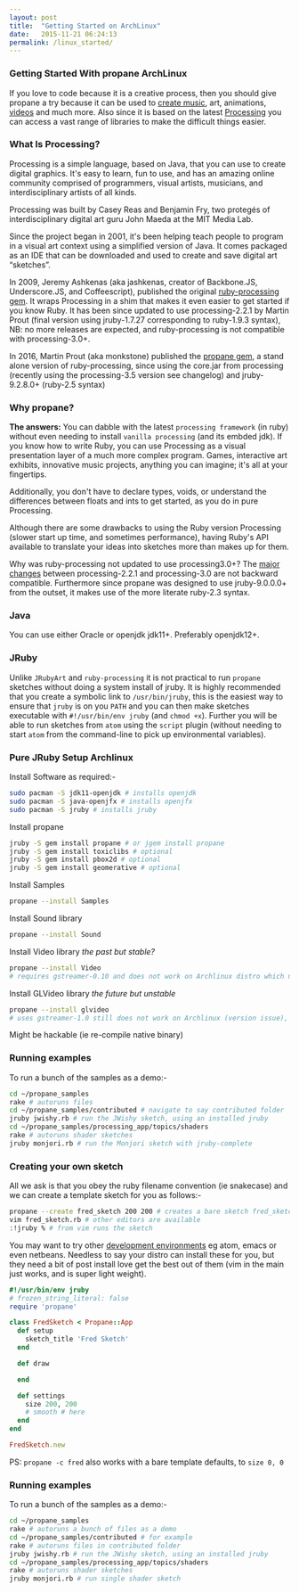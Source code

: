 ```yaml
---
layout: post
title:  "Getting Started on ArchLinux"
date:   2015-11-21 06:24:13
permalink: /linux_started/
---
```


### Getting Started With propane ArchLinux ###

If you love to code because it is a creative process, then you should give propane a try because it can be used to [create music][sound], art, animations, [videos][video] and much more. Also since it is based on the latest [Processing][processing] you can access a vast range of libraries to make the difficult things easier.

### What Is Processing? ###

Processing is a simple language, based on Java, that you can use to create digital graphics. It's easy to learn, fun to use, and has an amazing online community comprised of programmers, visual artists, musicians, and interdisciplinary artists of all kinds.

Processing was built by Casey Reas and Benjamin Fry, two protegés of interdisciplinary digital art guru John Maeda at the MIT Media Lab.

Since the project began in 2001, it's been helping teach people to program in a visual art context using a simplified version of Java. It comes packaged as an IDE that can be downloaded and used to create and save digital art “sketches”.

In 2009, Jeremy Ashkenas (aka jashkenas, creator of Backbone.JS, Underscore.JS, and Coffeescript), published the original [ruby-processing gem][gem]. It wraps Processing in a shim that makes it even easier to get started if you know Ruby. It has been since updated to use processing-2.2.1 by Martin Prout (final version using jruby-1.7.27 corresponding to ruby-1.9.3 syntax), NB: no more releases are expected, and ruby-processing is not compatible with processing-3.0+.

In 2016, Martin Prout (aka monkstone) published the [propane gem][propane], a stand alone version of ruby-processing, since using the core.jar from processing (recently using the processing-3.5 version see changelog) and jruby-9.2.8.0+ (ruby-2.5 syntax)

### Why propane? ###

__The answers:__ You can dabble with the latest `processing framework` (in ruby) without even needing to install `vanilla processing` (and its embded jdk).  If you know how to write Ruby, you can use Processing as a visual presentation layer of a much more complex program. Games, interactive art exhibits, innovative music projects, anything you can imagine; it's all at your fingertips.

Additionally, you don't have to declare types, voids, or understand the differences between floats and ints to get started, as you do in pure Processing.

Although there are some drawbacks to using the Ruby version Processing (slower start up time, and sometimes performance), having Ruby's API available to translate your ideas into sketches more than makes up for them.

Why was ruby-processing not updated to use processing3.0+? The [major changes][changes] between processing-2.2.1 and processing-3.0 are not backward compatible. Furthermore since propane was designed to use jruby-9.0.0.0+ from the outset, it makes use of the more literate ruby-2.3 syntax.

### Java

You can use either Oracle or openjdk jdk11+. Preferably openjdk12+.

### JRuby

Unlike `JRubyArt` and `ruby-processing` it is not practical to run `propane` sketches without doing a system install of jruby. It is highly recommended that you create a symbolic link to `/usr/bin/jruby`, this is the easiest way to ensure that `jruby` is on you `PATH` and you can then make sketches executable with `#!/usr/bin/env jruby` (and `chmod +x`). Further you will be able to run sketches from `atom` using the `script` plugin (without needing to start `atom` from the command-line to pick up environmental variables).

### Pure JRuby Setup Archlinux ###

Install Software as required:-

```bash
sudo pacman -S jdk11-openjdk # installs openjdk
sudo pacman -S java-openjfx # installs openjfx
sudo pacman -S jruby # installs jruby
```

Install propane

```bash
jruby -S gem install propane # or jgem install propane
jruby -S gem install toxiclibs # optional
jruby -S gem install pbox2d # optional
jruby -S gem install geomerative # optional
```

Install Samples

```bash
propane --install Samples
```

Install Sound library

```bash
propane --install Sound
```

Install Video library _the past but stable?_

```bash
propane --install Video
# requires gstreamer-0.10 and does not work on Archlinux distro which no longer supports gstreamer-0.10
```

Install GLVideo library _the future but unstable_

```bash
propane --install glvideo
# uses gstreamer-1.0 still does not work on Archlinux (version issue), expected to work on Raspberry-Pi debian-linux and MacOS
```

Might be hackable (ie re-compile native binary)

### Running examples

To run a bunch of the samples as a demo:-

```bash
cd ~/propane_samples
rake # autoruns files
cd ~/propane_samples/contributed # navigate to say contributed folder
jruby jwishy.rb # run the JWishy sketch, using an installed jruby
cd ~/propane_samples/processing_app/topics/shaders
rake # autoruns shader sketches
jruby monjori.rb # run the Monjori sketch with jruby-complete
```

### Creating your own sketch

All we ask is that you obey the ruby filename convention (ie snakecase) and we can create a template sketch for you as follows:-

```bash
propane --create fred_sketch 200 200 # creates a bare sketch fred_sketch.rb (see below)
vim fred_sketch.rb # other editors are available
:!jruby % # from vim runs the sketch
```

You may want to try other [development environments][editor] eg atom, emacs or even netbeans. Needless to say your distro can install these for you, but they need a bit of post install love get the best out of them (vim in the main just works, and is super light weight).

```ruby
#!/usr/bin/env jruby
# frozen_string_literal: false
require 'propane'

class FredSketch < Propane::App
  def setup
    sketch_title 'Fred Sketch'
  end

  def draw

  end

  def settings
    size 200, 200
    # smooth # here
  end
end

FredSketch.new
```

PS: `propane -c fred` also works with a bare template defaults, to `size 0, 0`


### Running examples

To run a bunch of the samples as a demo:-

```bash
cd ~/propane_samples
rake # autoruns a bunch of files as a demo
cd ~/propane_samples/contributed # for example
rake # autoruns files in contributed folder
jruby jwishy.rb # run the JWishy sketch, using an installed jruby
cd ~/propane_samples/processing_app/topics/shaders
rake # autoruns shader sketches
jruby monjori.rb # run single shader sketch
```

[api]: {{site.github.url}}/methods/processing_api.html
[ben]:https://blog.engineyard.com/2015/getting-started-with-ruby-processing
[processing]:https://processing.org/
[gem]:https://rubygems.org/gems/ruby-processing
[propane]:https://rubygems.org/gems/propane
[changes]:https://github.com/processing/processing/wiki/Changes-in-3.0
[official]:https://processing.org/download/?processing
[wiki]:https://github.com/processing/processing/wiki/Supported-Platforms#java-9
[platforms]:https://github.com/processing/processing/wiki/Supported-Platforms
[editor]:{{site.github.url}}/editors/
[sound]:https://monkstone.github.io/_posts/minim
[video]:https://monkstone.github.io/_posts/create_video
